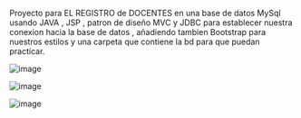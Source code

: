 Proyecto para EL REGISTRO de DOCENTES en una base de datos MySql usando JAVA , JSP , patron de diseño MVC y JDBC para establecer nuestra conexion hacia la base de datos , 
añadiendo tambien Bootstrap para nuestros estilos y una carpeta que contiene la bd para que puedan practicar.

![image](https://github.com/user-attachments/assets/749c2eff-d8f8-4ccc-86fc-36d65684c56f)

![image](https://github.com/user-attachments/assets/5718b2b7-ec78-4063-9f60-14f89a040d18)

![image](https://github.com/user-attachments/assets/3276b88d-e6f8-4f2c-8919-745b07ceeba0)


